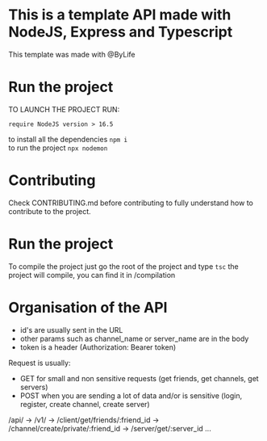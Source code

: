 # This is a template API made with NodeJS, Express and Typescript
This template was made with @ByLife

# Run the project
TO LAUNCH THE PROJECT RUN:

```require NodeJS version > 16.5```


to install all the dependencies
``` npm i ```
<br />
to run the project
``` npx nodemon ```

# Contributing
Check CONTRIBUTING.md before contributing to fully understand how to contribute to the project.

# Run the project
To compile the project just go the root of the project and type
``` tsc ```
the project will compile, you can find it in /compilation

# Organisation of the API

- id's are usually sent in the URL
- other params such as channel_name or server_name are in the body 
- token is a header (Authorization: Bearer token)

Request is usually: 
   - GET for small and non sensitive requests (get friends, get channels, get servers)
   - POST when you are sending a lot of data and/or is sensitive (login, register, create channel, create server)

/api/
-> /v1/ 
   -> /client/get/friends/:friend_id
   -> /channel/create/private/:friend_id
   -> /server/get/:server_id
   ...
